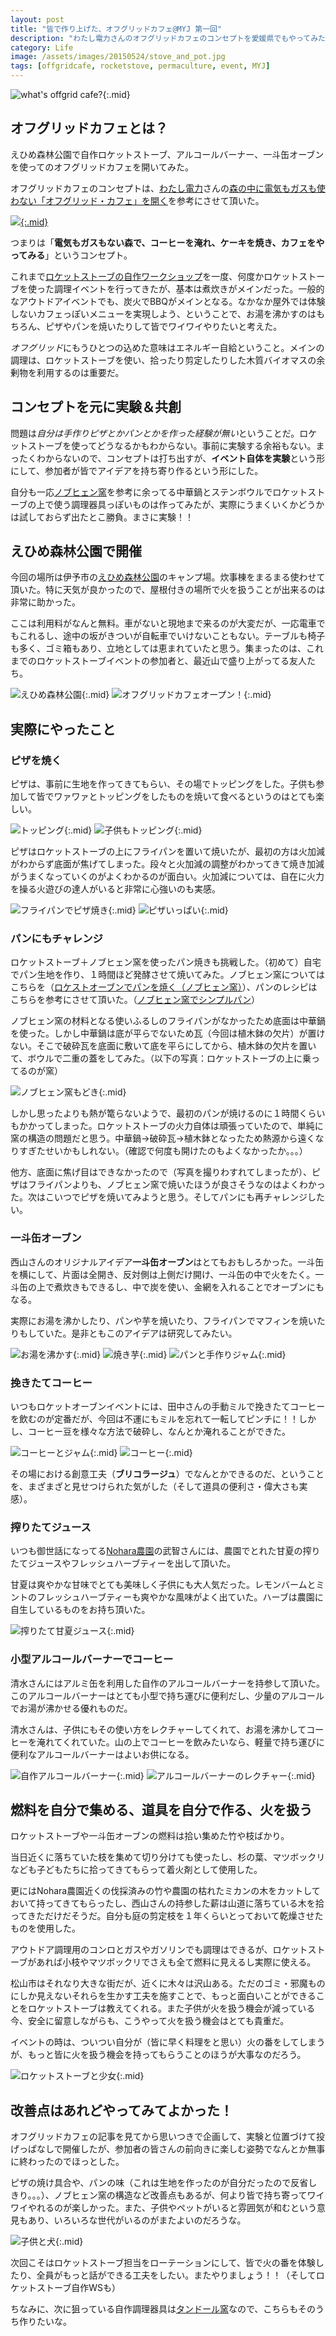 ```yaml
---
layout: post
title: "皆で作り上げた、オフグリッドカフェ@MYJ 第一回"
description: "わたし電力さんのオフグリッドカフェのコンセプトを愛媛県でもやってみた。ロケットストーブ、一斗缶オーブン、アルコールバーナーを使ってのオフグリッドなアウトドアカフェ体験。"
category: Life
image: /assets/images/20150524/stove_and_pot.jpg
tags: [offgridcafe, rocketstove, permaculture, event, MYJ]
---
```


![what's offgrid cafe?](/assets/images/20150524/stove_and_pot.jpg "オフグリッドカフェとは？"){:.mid}

## オフグリッドカフェとは？

えひめ森林公園で自作ロケットストーブ、アルコールバーナー、一斗缶オーブンを使ってのオフグリッドカフェを開いてみた。

オフグリッドカフェのコンセプトは、[わたし電力](http://wataden.org)さんの[森の中に電気もガスも使わない「オフグリッド・カフェ」を開く](http://wataden.org/feature/offgridcafe01/)を参考にさせて頂いた。

<a href="http://wataden.org/feature/offgridcafe01/">![](http://v2.wataden.org/wp/wp-content/uploads/2014/07/diary_140717-187-840x560.jpg){:.mid}</a>

つまりは「**電気もガスもない森で、コーヒーを淹れ、ケーキを焼き、カフェをやってみる**」というコンセプト。

これまで[ロケットストーブの自作ワークショップ](http://giantech.jp/2014/03/23/rocket-stove-workshop-vol0/)を一度、何度かロケットストーブを使った調理イベントを行ってきたが、基本は煮炊きがメインだった。一般的なアウトドアイベントでも、炭火でBBQがメインとなる。なかなか屋外では体験しないカフェっぽいメニューを実現しよう、ということで、お湯を沸かすのはもちろん、ピザやパンを焼いたりして皆でワイワイやりたいと考えた。

*オフグリッド*にもうひとつの込めた意味はエネルギー自給ということ。メインの調理は、ロケットストーブを使い、拾ったり剪定したりした木質バイオマスの余剰物を利用するのは重要だ。

## コンセプトを元に実験＆共創

問題は*自分は手作りピザとかパンとかを作った経験が無い*ということだ。ロケットストーブを使ってどうなるかもわからない。事前に実験する余裕もない。まったくわからないので、コンセプトは打ち出すが、**イベント自体を実験**という形にして、参加者が皆でアイデアを持ち寄り作るという形にした。

自分も一応[ノブヒェン窯](https://takibigoya.wordpress.com/takibigoya_p/nobchen/)を参考に余ってる中華鍋とステンボウルでロケットストーブの上で使う調理器具っぽいものは作ってみたが、実際にうまくいくかどうかは試しておらず出たとこ勝負。まさに実験！！

## えひめ森林公園で開催

今回の場所は伊予市の[えひめ森林公園](http://www.aimori.jp/park/index.html)のキャンプ場。炊事棟をまるまる使わせて頂いた。特に天気が良かったので、屋根付きの場所で火を扱うことが出来るのは非常に助かった。

ここは利用料がなんと無料。車がないと現地まで来るのが大変だが、一応電車でもこれるし、途中の坂がきついが自転車でいけないこともない。テーブルも椅子も多く、ゴミ箱もあり、立地としては恵まれていたと思う。集まったのは、これまでのロケットストーブイベントの参加者と、最近山で盛り上がってる友人たち。

![えひめ森林公園](/assets/images/20150524/forest_park.jpg "えひめ森林公園の炊事棟"){:.mid}
![オフグリッドカフェオープン！](/assets/images/20150524/open_cafe.jpg "オフグリッドカフェオープン！"){:.mid}

## 実際にやったこと

### ピザを焼く

ピザは、事前に生地を作ってきてもらい、その場でトッピングをした。子供も参加して皆でワァワァとトッピングをしたものを焼いて食べるというのはとても楽しい。

![トッピング](/assets/images/20150524/making_pizza.jpg "トッピングも自分たちで"){:.mid}
![子供もトッピング](/assets/images/20150524/pizza_topped_by_kids.jpg "子供もトッピング"){:.mid}

ピザはロケットストーブの上にフライパンを置いて焼いたが、最初の方は火加減がわからず底面が焦げてしまった。段々と火加減の調整がわかってきて焼き加減がうまくなっていくのがよくわかるのが面白い。火加減については、自在に火力を操る火遊びの達人がいると非常に心強いのも実感。

![フライパンでピザ焼き](/assets/images/20150524/pizza.jpg "フライパンで焼きたてピザ"){:.mid}
![ピザいっぱい](/assets/images/20150524/pizzas.jpg "ピザいっぱい"){:.mid}


### パンにもチャレンジ

ロケットストーブ＋ノブヒェン窯を使ったパン焼きも挑戦した。（初めて）自宅でパン生地を作り、１時間ほど発酵させて焼いてみた。ノブヒェン窯についてはこちらを（[ロケストオーブンでパンを焼く（ノブヒェン窯）](http://makihisao1986.blog.fc2.com/blog-entry-166.html)）、パンのレシピはこちらを参考にさせて頂いた。（[ノブヒェン窯でシンプルパン](http://enasanroku.exblog.jp/17973476/)）

ノブヒェン窯の材料となる使いふるしのフライパンがなかったため底面は中華鍋を使った。しかし中華鍋は底が平らでないため瓦（今回は植木鉢の欠片）が置けない。そこで破砕瓦を底面に敷いて底を平らにしてから、植木鉢の欠片を置いて、ボウルで二重の蓋をしてみた。（以下の写真：ロケットストーブの上に乗ってるのが窯）

![](/assets/images/20150524/rocketstove.jpg "ノブヒェン窯もどき"){:.mid}

しかし思ったよりも熱が篭らないようで、最初のパンが焼けるのに１時間くらいもかかってしまった。ロケットストーブの火力自体は頑張っていたので、単純に窯の構造の問題だと思う。中華鍋→破砕瓦→植木鉢となったため熱源から遠くなりすぎたせいかもしれない。（確認で何度も開けたのもよくなかったか。。。）

他方、底面に焦げ目はできなかったので（写真を撮りわすれてしまったが）、ピザはフライパンよりも、ノブヒェン窯で焼いたほうが良さそうなのはよくわかった。次はこいつでピザを焼いてみようと思う。そしてパンにも再チャレンジしたい。

### 一斗缶オーブン

西山さんのオリジナルアイデア**一斗缶オーブン**はとてもおもしろかった。一斗缶を横にして、片面は全開き、反対側は上側だけ開け、一斗缶の中で火をたく。一斗缶の上で煮炊きもできるし、中で炭を使い、金網を入れることでオーブンにもなる。

実際にお湯を沸かしたり、パンや芋を焼いたり、フライパンでマフィンを焼いたりもしていた。是非ともこのアイデアは研究してみたい。

![お湯を沸かす](/assets/images/20150524/can_oven_3.jpg "マフィンを焼く"){:.mid}
![焼き芋](/assets/images/20150524/can_oven_2.jpg "焼き芋を焼く"){:.mid}
![パンと手作りジャム](/assets/images/20150524/diy_strawberry_jam_and_bread.jpg "パンと手作りジャム"){:.mid}

### 挽きたてコーヒー

いつもロケットオーブンイベントには、田中さんの手動ミルで挽きたてコーヒーを飲むのが定番だが、今回は不運にもミルを忘れて一転してピンチに！！しかし、コーヒー豆を様々な方法で破砕し、なんとか淹れることができた。

![](/assets/images/20150524/coffee_and_jam.jpg "コーヒーとジャム"){:.mid}
![](/assets/images/20150524/coffee.jpg "コーヒー"){:.mid}

その場における創意工夫（**ブリコラージュ**）でなんとかできるのだ、ということを、まざまざと見せつけられた気がした（そして道具の便利さ・偉大さも実感）。

### 搾りたてジュース

いつも御世話になってる[Nohara農園](https://www.facebook.com/farmnh)の武智さんには、農園でとれた甘夏の搾りたてジュースやフレッシュハーブティーを出して頂いた。

甘夏は爽やかな甘味でとても美味しく子供にも大人気だった。レモンバームとミントのフレッシュハーブティーも爽やかな風味がよく出ていた。ハーブは農園に自生しているものをお持ち頂いた。

![](/assets/images/20150524/fresh_fruit_juice.jpg "搾りたて甘夏ジュース"){:.mid}

### 小型アルコールバーナーでコーヒー

清水さんにはアルミ缶を利用した自作のアルコールバーナーを持参して頂いた。このアルコールバーナーはとても小型で持ち運びに便利だし、少量のアルコールでお湯が沸かせる優れものだ。

清水さんは、子供にもその使い方をレクチャーしてくれて、お湯を沸かしてコーヒーを淹れてくれていた。山の上でコーヒーを飲みたいなら、軽量で持ち運びに便利なアルコールバーナーはよいお供になる。

![自作アルコールバーナー](/assets/images/20150524/diy_alcohole_burner_2.jpg "自作アルコールバーナー"){:.mid}
![アルコールバーナーのレクチャー](/assets/images/20150524/kids_and_mr_shimizu.jpg "アルコールバーナーのレクチャー"){:.mid}

## 燃料を自分で集める、道具を自分で作る、火を扱う

ロケットストーブや一斗缶オーブンの燃料は拾い集めた竹や枝ばかり。

当日近くに落ちていた枝を集めて切り分けても使ったし、杉の葉、マツボックリなども子どもたちに拾ってきてもらって着火剤として使用した。

更にはNohara農園近くの伐採済みの竹や農園の枯れたミカンの木をカットしておいて持ってきてもらったし、西山さんの持参した薪は山道に落ちている木を拾ってきただけだそうだ。自分も庭の剪定枝を１年くらいとっておいて乾燥させたものを使用した。

アウトドア調理用のコンロとガスやガソリンでも調理はできるが、ロケットストーブがあれば小枝やマツボックリでさえも全て燃料に見えるし実際に使える。

松山市はそれなり大きな街だが、近くに木々は沢山ある。ただのゴミ・邪魔ものにしか見えないそれらを生かす工夫を施すことで、もっと面白いことができることをロケットストーブは教えてくれる。また子供が火を扱う機会が減っている今、安全に留意しながらも、こうやって火を扱う機会はとても貴重だ。

イベントの時は、ついつい自分が（皆に早く料理をと思い）火の番をしてしまうが、もっと皆に火を扱う機会を持ってもらうことのほうが大事なのだろう。

![](/assets/images/20150524/rocketstove_burned_by_girl2.jpg "ロケットストーブと少女"){:.mid}

## 改善点はあれどやってみてよかった！

オフグリッドカフェの記事を見てから思いつきで企画して、実験と位置づけて投げっぱなしで開催したが、参加者の皆さんの前向きに楽しむ姿勢でなんとか無事に終わったのでほっとした。

ピザの焼け具合や、パンの味（これは生地を作ったのが自分だったので反省しきり。。。）、ノブヒェン窯の構造など改善点もあるが、何より皆で持ち寄ってワイワイやれるのが楽しかった。また、子供やペットがいると雰囲気が和むという意見もあり、いろいろな世代がいるのがまたよいのだろうな。

![子供と犬](/assets/images/20150524/kids_and_dog.jpg "子供と犬"){:.mid}

次回こそはロケットストーブ担当をローテーションにして、皆で火の番を体験したり、全員がもっと話ができる工夫をしたい。またやりましょう！！（そしてロケットストーブ自作WSも）

ちなみに、次に狙っている自作調理器具は[タンドール窯](http://chikyu-no-cocolo.cocolog-nifty.com/blog/2013/01/post-1710.html/3)なので、こちらもそのうち作りたいな。